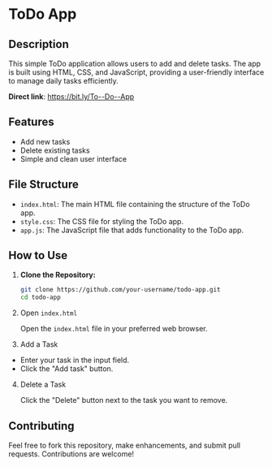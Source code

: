 # ToDo App

## Description
This simple ToDo application allows users to add and delete tasks. The app is built using HTML, CSS, and JavaScript, providing a user-friendly interface to manage daily tasks efficiently.

**Direct link**: https://bit.ly/To--Do--App

## Features
- Add new tasks
- Delete existing tasks
- Simple and clean user interface

## File Structure
- `index.html`: The main HTML file containing the structure of the ToDo app.
- `style.css`: The CSS file for styling the ToDo app.
- `app.js`: The JavaScript file that adds functionality to the ToDo app.

## How to Use
1. **Clone the Repository:**
   ```bash
   git clone https://github.com/your-username/todo-app.git
   cd todo-app


2. Open `index.html`

   Open the `index.html` file in your preferred web browser.

3. Add a Task

- Enter your task in the input field.
-  Click the "Add task" button.

4. Delete a Task

   Click the "Delete" button next to the task you want to remove.

## Contributing

Feel free to fork this repository, make enhancements, and submit pull requests. Contributions are welcome!
